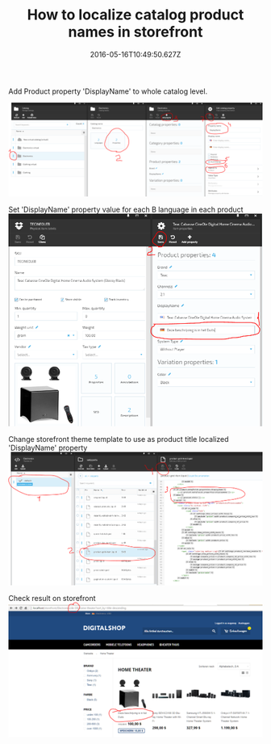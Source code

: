 ﻿---
title: How to localize catalog product names in storefront
description: The article about localizing catalog product names in Virto Commerce Storefront
layout: docs
date: 2016-05-16T10:49:50.627Z
priority: 6
---
Add Product property 'DisplayName' to whole catalog level.

![](../../assets/images/docs/image2016-5-16_12-34-26.png)

Set 'DisplayName' property value for each В language in each product  
![](../../assets/images/docs/image2016-5-16_12-37-36.png)

Change storefront theme template to use as product title localized 'DisplayName' property  
![](../../assets/images/docs/image2016-5-16_12-49-44.png)

Check result on storefront  
![](../../assets/images/docs/image2016-5-16_12-48-40.png)
